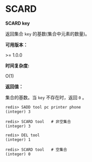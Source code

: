 
# SCARD

**SCARD key**

返回集合 `key` 的基数(集合中元素的数量)。

**可用版本：**

&gt;= 1.0.0

**时间复杂度:**

O(1)

**返回值：**

集合的基数。当 `key` 不存在时，返回 `0` 。

```
redis> SADD tool pc printer phone
(integer) 3

redis> SCARD tool   # 非空集合
(integer) 3

redis> DEL tool
(integer) 1

redis> SCARD tool   # 空集合
(integer) 0

```
